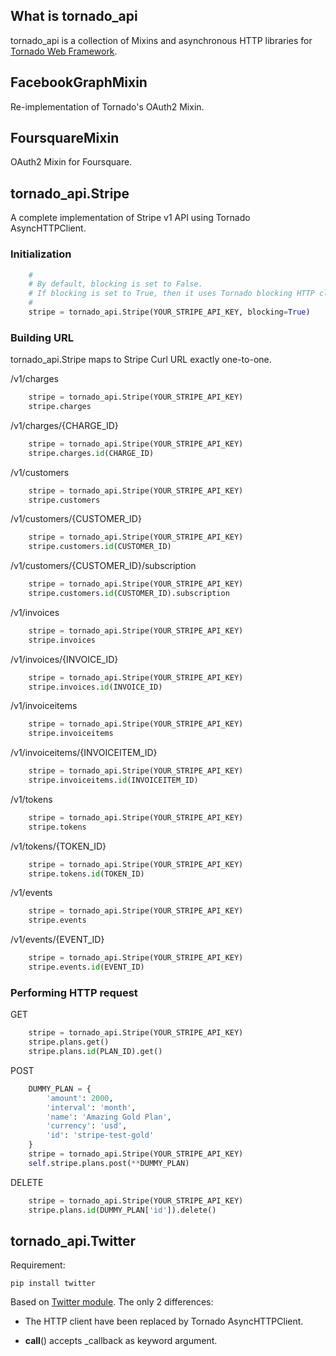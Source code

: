 ## What is tornado_api

tornado_api is a collection of Mixins and asynchronous HTTP libraries for [Tornado Web Framework](http://www.tornadoweb.org/).


## FacebookGraphMixin

Re-implementation of Tornado's OAuth2 Mixin.


## FoursquareMixin

OAuth2 Mixin for Foursquare.


## tornado_api.Stripe

A complete implementation of Stripe v1 API using Tornado AsyncHTTPClient.

### Initialization

```python
    #
	# By default, blocking is set to False.
	# If blocking is set to True, then it uses Tornado blocking HTTP client.
	#
	stripe = tornado_api.Stripe(YOUR_STRIPE_API_KEY, blocking=True)
```

### Building URL

tornado_api.Stripe maps to Stripe Curl URL exactly one-to-one.

/v1/charges

```python
    stripe = tornado_api.Stripe(YOUR_STRIPE_API_KEY)
    stripe.charges
```

/v1/charges/{CHARGE_ID}

```python
    stripe = tornado_api.Stripe(YOUR_STRIPE_API_KEY)
    stripe.charges.id(CHARGE_ID)
```

/v1/customers

```python
    stripe = tornado_api.Stripe(YOUR_STRIPE_API_KEY)
    stripe.customers
```

/v1/customers/{CUSTOMER_ID}

```python
    stripe = tornado_api.Stripe(YOUR_STRIPE_API_KEY)
    stripe.customers.id(CUSTOMER_ID)
```

/v1/customers/{CUSTOMER_ID}/subscription

```python
    stripe = tornado_api.Stripe(YOUR_STRIPE_API_KEY)
    stripe.customers.id(CUSTOMER_ID).subscription
```

/v1/invoices

```python
    stripe = tornado_api.Stripe(YOUR_STRIPE_API_KEY)
    stripe.invoices
```

/v1/invoices/{INVOICE_ID}

```python
    stripe = tornado_api.Stripe(YOUR_STRIPE_API_KEY)
    stripe.invoices.id(INVOICE_ID)
```

/v1/invoiceitems

```python
    stripe = tornado_api.Stripe(YOUR_STRIPE_API_KEY)
    stripe.invoiceitems
```

/v1/invoiceitems/{INVOICEITEM_ID}

```python
    stripe = tornado_api.Stripe(YOUR_STRIPE_API_KEY)
    stripe.invoiceitems.id(INVOICEITEM_ID)
```

/v1/tokens

```python
    stripe = tornado_api.Stripe(YOUR_STRIPE_API_KEY)
    stripe.tokens
```

/v1/tokens/{TOKEN_ID}

```python
    stripe = tornado_api.Stripe(YOUR_STRIPE_API_KEY)
    stripe.tokens.id(TOKEN_ID)
```

/v1/events

```python
    stripe = tornado_api.Stripe(YOUR_STRIPE_API_KEY)
    stripe.events
```

/v1/events/{EVENT_ID}

```python
    stripe = tornado_api.Stripe(YOUR_STRIPE_API_KEY)
    stripe.events.id(EVENT_ID)
```

### Performing HTTP request

GET

```python
  	stripe = tornado_api.Stripe(YOUR_STRIPE_API_KEY)
  	stripe.plans.get()
  	stripe.plans.id(PLAN_ID).get()
```

POST

```python
	DUMMY_PLAN = {
    	'amount': 2000,
    	'interval': 'month',
    	'name': 'Amazing Gold Plan',
    	'currency': 'usd',
    	'id': 'stripe-test-gold'
 	}
  	stripe = tornado_api.Stripe(YOUR_STRIPE_API_KEY)
	self.stripe.plans.post(**DUMMY_PLAN)
```

DELETE

```python
	stripe = tornado_api.Stripe(YOUR_STRIPE_API_KEY)
  	stripe.plans.id(DUMMY_PLAN['id']).delete()
```

## tornado_api.Twitter

Requirement:

```
pip install twitter
```

Based on [Twitter module](http://mike.verdone.ca/twitter/). The only 2 differences:

  * The HTTP client have been replaced by Tornado AsyncHTTPClient.

  * __call__() accepts _callback as keyword argument.
